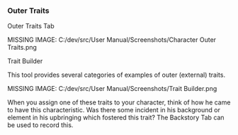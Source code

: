 ### Outer Traits ###
Outer Traits Tab <br/>

MISSING IMAGE: C:/dev/src/User Manual/Screenshots/Character Outer Traits.png <br/>

Trait Builder <br/>

This tool provides several categories of examples of outer (external) traits. <br/>

MISSING IMAGE: C:/dev/src/User Manual/Screenshots/Trait Builder.png <br/>

When you assign one of these traits to your character, think of how he came to have this characteristic.  Was there some incident in his background or element in his upbringing which fostered this trait? The Backstory Tab can be used to record this. <br/>

